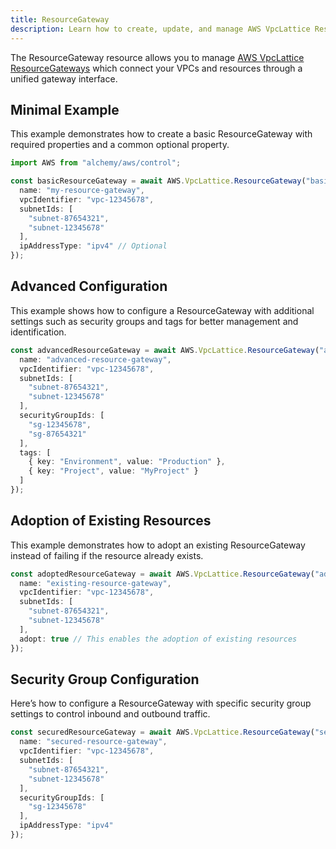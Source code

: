 ```yaml
---
title: ResourceGateway
description: Learn how to create, update, and manage AWS VpcLattice ResourceGateways using Alchemy Cloud Control.
---
```



The ResourceGateway resource allows you to manage [AWS VpcLattice ResourceGateways](https://docs.aws.amazon.com/vpclattice/latest/userguide/) which connect your VPCs and resources through a unified gateway interface.

## Minimal Example

This example demonstrates how to create a basic ResourceGateway with required properties and a common optional property.

```ts
import AWS from "alchemy/aws/control";

const basicResourceGateway = await AWS.VpcLattice.ResourceGateway("basicResourceGateway", {
  name: "my-resource-gateway",
  vpcIdentifier: "vpc-12345678",
  subnetIds: [
    "subnet-87654321", 
    "subnet-12345678"
  ],
  ipAddressType: "ipv4" // Optional
});
```

## Advanced Configuration

This example shows how to configure a ResourceGateway with additional settings such as security groups and tags for better management and identification.

```ts
const advancedResourceGateway = await AWS.VpcLattice.ResourceGateway("advancedResourceGateway", {
  name: "advanced-resource-gateway",
  vpcIdentifier: "vpc-12345678",
  subnetIds: [
    "subnet-87654321", 
    "subnet-12345678"
  ],
  securityGroupIds: [
    "sg-12345678", 
    "sg-87654321"
  ],
  tags: [
    { key: "Environment", value: "Production" },
    { key: "Project", value: "MyProject" }
  ]
});
```

## Adoption of Existing Resources

This example demonstrates how to adopt an existing ResourceGateway instead of failing if the resource already exists.

```ts
const adoptedResourceGateway = await AWS.VpcLattice.ResourceGateway("adoptedResourceGateway", {
  name: "existing-resource-gateway",
  vpcIdentifier: "vpc-12345678",
  subnetIds: [
    "subnet-87654321", 
    "subnet-12345678"
  ],
  adopt: true // This enables the adoption of existing resources
});
```

## Security Group Configuration

Here’s how to configure a ResourceGateway with specific security group settings to control inbound and outbound traffic.

```ts
const securedResourceGateway = await AWS.VpcLattice.ResourceGateway("securedResourceGateway", {
  name: "secured-resource-gateway",
  vpcIdentifier: "vpc-12345678",
  subnetIds: [
    "subnet-87654321", 
    "subnet-12345678"
  ],
  securityGroupIds: [
    "sg-12345678"
  ],
  ipAddressType: "ipv4"
});
```
